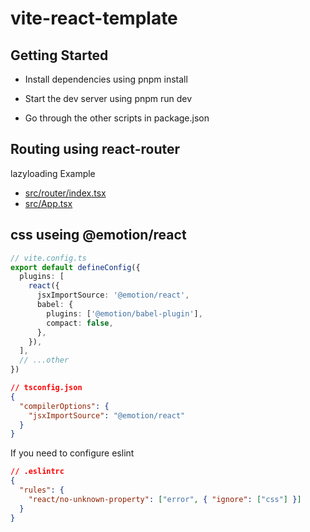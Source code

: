 # vite-react-template

## Getting Started
- Install dependencies using pnpm install

- Start the dev server using pnpm run dev

- Go through the other scripts in package.json

## Routing using react-router

lazyloading Example

  - [src/router/index.tsx](src/router/index.tsx)
  - [src/App.tsx](src/App.tsx)

## css useing @emotion/react

```ts
// vite.config.ts
export default defineConfig({
  plugins: [
    react({
      jsxImportSource: '@emotion/react',
      babel: {
        plugins: ['@emotion/babel-plugin'],
        compact: false,
      },
    }),
  ],
  // ...other
})
```

```json
// tsconfig.json
{
  "compilerOptions": {
    "jsxImportSource": "@emotion/react"
  }
}
```

If you need to configure eslint

```json
// .eslintrc
{
  "rules": {
    "react/no-unknown-property": ["error", { "ignore": ["css"] }]
  }
}
```